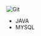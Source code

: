 ![Git](https://github.com/user-attachments/assets/52b36f19-6d8f-4bd3-88a5-282cf41617a9)
- JAVA
- MYSQL
